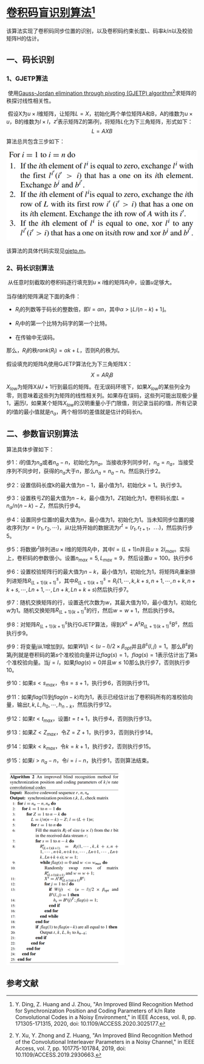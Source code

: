 # [卷积码盲识别算法](./data/references/An_Improved_Blind_Recognition_Method_for_Synchronization_Position_and_Coding_Parameters_of_k_n_Rate_Convolutional_Codes_in_a_Noisy_Environment.pdf)[^1]

该算法实现了卷积码同步位置的识别，以及卷积码约束长度L、码率$k/n$以及校验矩阵H的估计。



## 一、码长识别

### 1、GJETP算法

​	使用[Gauss-Jordan elimination through pivoting (GJETP) algorithm](./data/references/An_Improved_Blind_Recognition_Method_of_the_Convolutional_Interleaver_Parameters_in_a_Noisy_Channel.pdf)[^2]求矩阵的秩探讨线性相关性。

​	假设X为$u\times l$维矩阵，让矩阵$L=X$，初始化两个单位矩阵A和B，A的维数为$u\times u$，B的维数为$l\times l$，$z^i$表示矩阵Z的第$i$列，将矩阵$L$化为下三角矩阵，形式如下：
$$
L=AXB
$$
算法总共包含三步如下：

<img src="./data/pictures/GJETP算法.png" alt="GJETP算法" style="zoom:80%;" />

该算法的具体代码实现见[gjetp.m](./src/gjetp.m)。



### 2、码长识别算法

​	从任意时刻截取的卷积码逐行填充到$u\times l$维的矩阵$R_l$中，设置$u$足够大。

当存储的矩阵满足下面的条件：

- $R_l$的列数等于码长的整数倍，即$l=\alpha n$，其中$\alpha>\lfloor L/(n-k)+1\rfloor$。
- $R_l$中的第一个比特为码字的第一个比特。

- 在传输中无误码。

那么，$R_l$的秩$rank(R_l)=\alpha k+L$，否则$R_l$的秩为$l$。

假设填充的矩阵$R_l$使用GJETP算法化为下三角矩阵X：
$$
X=AR_lB
$$
$X_{low}$为矩阵X从$l+1$行到最后的矩阵。在无误码环境下，如果$X_{low}$的某些列全为零，则意味着这些列为矩阵的线性相关列。如果存在误码，这些列可能出现极少量1，遍历$l$，如果某个矩阵$X_{low}$的汉明重量小于门限值，则记录当前的$l$值，所有记录的$l$值的最小值就是$n_a$，两个相邻$l$的差值就是估计的码长$n$。



## 二、参数盲识别算法

算法具体步骤如下：

步1：$i$的值为$n_a$或者$n_a-n$，初始化为$n_a$。当接收序列同步时，$n_a=n_a$，当接受序列不同步时，获得的$n_a$大于$n$，那么$n_a=n_a-n$。然后执行步2。

步2：设置信码长度k的最大值为$n-1$，最小值为1，初始化$k=1$。执行步3。

步3：设置秩亏$Z$的最大值为$n-k$，最小值为1，$Z$初始化为1，卷积码长度$L=n_a/n(n-k)-Z$，然后执行步4。

步4：设置同步位置$t$的最大值为$n$，最小值为1，初始化为1。当未知同步位置的接收序列为$r=(r_1,r_2,\cdots)$，从t比特开始的数据流为$r^t=(r_t,r_{t+1}，\cdots)$，然后执行步5。

步5：将数据$r^t$排列进$u\times l$维的矩阵$R_l$中，其中$l=(L+1)n$并且$u\ge2l_{max}$。实际上，卷积码的参数很小。设置$n_{max}=5,L_{max}=9$，然后设置$u=100$。执行步6

步6：设置校验矩阵行的最大值为$n-k$，最小值为1，初始化为1，将矩阵$R_l$重新排列进矩阵$R_{(L+1)(k+1)}^s$，其中$R_{(L+1)(k+1)}^s=R_l(1,\cdots,k,k+s,n+1,\cdots,n+k,n+k+s,\cdots,Ln+1,\cdots,Ln+k,Ln+k+s)$然后执行步7。

步7：随机交换矩阵的行，设置迭代次数为$w$，其最大值为10，最小值为1，初始化$w$为1。随机交换矩阵$R_{(L+1)(k+1)}^s$的行，然后$w=w+1$，然后执行步8。

步8：对矩阵$R_{(L+1)(k+1)}^s$执行GJETP算法，得到$X^s=A^sR^s_{(L+1)(k+1)}B^s$，然后执行步9。

步9：将变量$j$从1增加到$l$。如果$W(j)<(u-l)/2\times\beta_{opt}$并且$B^s(l,j)=1$。那么$B^s$的第$j$列就是卷积码的第$s$个准校验向量并让$flag(s)=1$，$flag(s)=1$表示估计出了第s个准校验向量。当$j=l$，如果$flag(s)=0$并且$w\le10$那么执行步7，否则执行步10。

步10：如果$s<s_{max}$，令$s=s+1$，执行步6，否则执行步11。

步11：如果$flag(1)$到$flag(n-k)$均为1，表示已经估计出了卷积码所有的准校验向量，输出$t,k,L,h_0,\cdots,h_{n-k}$，然后执行步12。

步12：如果$t<t_{max}$，设置$t=t+1$，执行步4，否则执行步13。

步13：如果$Z<Z_{max}$，令$Z=Z+1$，执行步3，否则执行步14。

步14：如果$k<k_{max}$，令$k=k+1$，执行步2，否则执行步15。

步15：如果$i>n_a-n$，令$i=i-n$，执行步1，否则算法结束。

<img src="./data/pictures/卷积码参数盲估计算法.png" alt="image-20250414102118712" style="zoom: 50%;" />

























## 参考文献

[^1]: Y. Ding, Z. Huang and J. Zhou, "An Improved Blind Recognition Method for Synchronization Position and Coding Parameters of k/n Rate Convolutional Codes in a Noisy Environment," in IEEE Access, vol. 8, pp. 171305-171315, 2020, doi: 10.1109/ACCESS.2020.3025177.
[^2]: Y. Xu, Y. Zhong and Z. Huang, "An Improved Blind Recognition Method of the Convolutional Interleaver Parameters in a Noisy Channel," in IEEE Access, vol. 7, pp. 101775-101784, 2019, doi: 10.1109/ACCESS.2019.2930663.